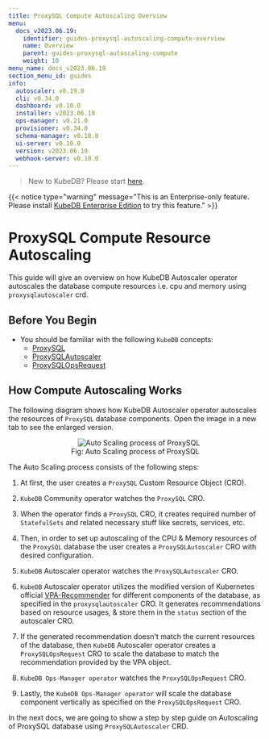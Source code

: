 ```yaml
---
title: ProxySQL Compute Autoscaling Overview
menu:
  docs_v2023.06.19:
    identifier: guides-proxysql-autoscaling-compute-overview
    name: Overview
    parent: guides-proxysql-autoscaling-compute
    weight: 10
menu_name: docs_v2023.06.19
section_menu_id: guides
info:
  autoscaler: v0.19.0
  cli: v0.34.0
  dashboard: v0.10.0
  installer: v2023.06.19
  ops-manager: v0.21.0
  provisioner: v0.34.0
  schema-manager: v0.10.0
  ui-server: v0.10.0
  version: v2023.06.19
  webhook-server: v0.10.0
---
```


> New to KubeDB? Please start [here](/docs/v2023.06.19/README).

{{< notice type="warning" message="This is an Enterprise-only feature. Please install [KubeDB Enterprise Edition](/docs/v2023.06.19/setup/install/enterprise) to try this feature." >}}

# ProxySQL Compute Resource Autoscaling

This guide will give an overview on how KubeDB Autoscaler operator autoscales the database compute resources i.e. cpu and memory using `proxysqlautoscaler` crd.

## Before You Begin

- You should be familiar with the following `KubeDB` concepts:
  - [ProxySQL](/docs/v2023.06.19/guides/proxysql/concepts/proxysql)
  - [ProxySQLAutoscaler](/docs/v2023.06.19/guides/proxysql/concepts/autoscaler)
  - [ProxySQLOpsRequest](/docs/v2023.06.19/guides/proxysql/concepts/opsrequest)

## How Compute Autoscaling Works

The following diagram shows how KubeDB Autoscaler operator autoscales the resources of `ProxySQL` database components. Open the image in a new tab to see the enlarged version.

<figure align="center">
  <img alt="Auto Scaling process of ProxySQL" src="/docs/v2023.06.19/guides/proxysql/autoscaler/compute/overview/images/proxy-as-compute.png">
<figcaption align="center">Fig: Auto Scaling process of ProxySQL</figcaption>
</figure>

The Auto Scaling process consists of the following steps:

1. At first, the user creates a `ProxySQL` Custom Resource Object (CRO).

2. `KubeDB` Community operator watches the `ProxySQL` CRO.

3. When the operator finds a `ProxySQL` CRO, it creates required number of `StatefulSets` and related necessary stuff like secrets, services, etc.

4. Then, in order to set up autoscaling of the CPU & Memory resources of the `ProxySQL` database the user creates a `ProxySQLAutoscaler` CRO with desired configuration.

5. `KubeDB` Autoscaler operator watches the `ProxySQLAutoscaler` CRO.

6. `KubeDB` Autoscaler operator utilizes the modified version of Kubernetes official [VPA-Recommender](https://github.com/kubernetes/autoscaler/tree/master/vertical-pod-autoscaler/pkg) for different components of the database, as specified in the `proxysqlautoscaler` CRO.
It generates recommendations based on resource usages, & store them in the `status` section of the autoscaler CRO.

7. If the generated recommendation doesn't match the current resources of the database, then `KubeDB` Autoscaler operator creates a `ProxySQLOpsRequest` CRO to scale the database to match the recommendation provided by the VPA object.

8. `KubeDB Ops-Manager operator` watches the `ProxySQLOpsRequest` CRO.

9. Lastly, the `KubeDB Ops-Manager operator` will scale the database component vertically as specified on the `ProxySQLOpsRequest` CRO.

In the next docs, we are going to show a step by step guide on Autoscaling of ProxySQL database using `ProxySQLAutoscaler` CRD.
